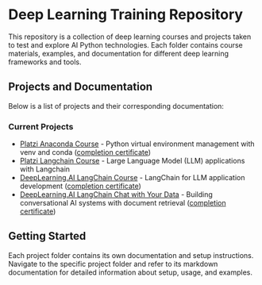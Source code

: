# Deep Learning Training Repository

This repository is a collection of deep learning courses and projects taken to test and explore AI Python technologies. Each folder contains course materials, examples, and documentation for different deep learning frameworks and tools.

## Projects and Documentation

Below is a list of projects and their corresponding documentation:

### Current Projects

- [Platzi Anaconda Course](./platzi-anaconda/README.md) - Python virtual environment management with venv and conda ([completion certificate](https://platzi.com/p/ricardoleoncorreia/curso/10927-anaconda-jupyter/diploma/detalle/))
- [Platzi Langchain Course](./platzi-langchain/README.md) - Large Language Model (LLM) applications with Langchain
- [DeepLearning.AI LangChain Course](./deeplearningai-langchain/README.md) - LangChain for LLM application development ([completion certificate](https://learn.deeplearning.ai/accomplishments/175a2b00-0cee-4f73-8789-3400676a1fef))
- [DeepLearning.AI LangChain Chat with Your Data](./deeplearningai-langchain-chatwithyourdata/README.md) - Building conversational AI systems with document retrieval ([completion certificate](https://learn.deeplearning.ai/accomplishments/670ab53d-3120-43e4-8fdc-a57d70b2b054))

## Getting Started

Each project folder contains its own documentation and setup instructions. Navigate to the specific project folder and refer to its markdown documentation for detailed information about setup, usage, and examples.
